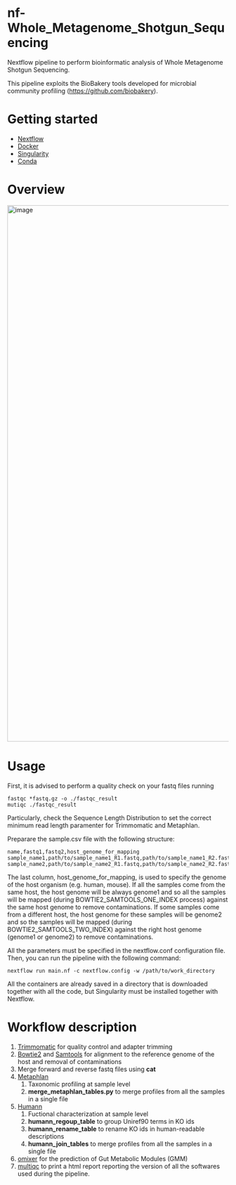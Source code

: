 # nf-Whole_Metagenome_Shotgun_Sequencing
Nextflow pipeline to perform bioinformatic analysis of Whole Metagenome Shotgun Sequencing.

This pipeline exploits the BioBakery tools developed for microbial community profiling (https://github.com/biobakery).

# Getting started
* [Nextflow](https://nf-co.re/docs/usage/installation)
* [Docker](https://www.docker.com/)
* [Singularity](https://docs.sylabs.io/guides/3.0/user-guide/installation.html)
* [Conda](https://docs.conda.io/projects/conda/en/latest/user-guide/install/index.html)

# Overview
<img width="1221" alt="image" src="https://github.com/user-attachments/assets/15bd1314-f8a7-4307-9fe7-8fc400bdebec" />

# Usage
First, it is advised to perform a quality check on your fastq files running 
```
fastqc *fastq.gz -o ./fastqc_result
mutiqc ./fastqc_result
```
Particularly, check the Sequence Length Distribution to set the correct minimum read length paramenter for Trimmomatic and Metaphlan.

Preparare the sample.csv file with the following structure:
```
name,fastq1,fastq2,host_genome_for_mapping
sample_name1,path/to/sample_name1_R1.fastq,path/to/sample_name1_R2.fastq,genome1
sample_name2,path/to/sample_name2_R1.fastq,path/to/sample_name2_R2.fastq,genome2
```

The last column, host_genome_for_mapping, is used to specify the genome of the host organism (e.g. human, mouse). If all the samples come from the same host, the host genome will be always genome1 and so all the samples will be mapped (during BOWTIE2_SAMTOOLS_ONE_INDEX process) against the same host genome to remove contaminations. If some samples come from a different host, the host genome for these samples will be genome2 and so the samples will be mapped (during BOWTIE2_SAMTOOLS_TWO_INDEX) against the right host genome (genome1 or genome2) to remove contaminations.

All the parameters must be specified in the nextflow.conf configuration file. Then, you can run the pipeline with the following command:
```
nextflow run main.nf -c nextflow.config -w /path/to/work_directory 
```

All the containers are already saved in a directory that is downloaded together with all the code, but Singularity must be installed together with Nextflow.

# Workflow description
1. [Trimmomatic](http://www.usadellab.org/cms/index.php?page=trimmomatic) for quality control and adapter trimming 
1. [Bowtie2](https://bowtie-bio.sourceforge.net/bowtie2/index.shtml) and [Samtools](https://www.htslib.org/) for alignment to the reference genome of the host and removal of contaminations
1. Merge forward and reverse fastq files using **cat**
1. [Metaphlan](https://github.com/biobakery/MetaPhlAn)
   1. Taxonomic profiling at sample level
   1. **merge_metaphlan_tables.py** to merge profiles from all the samples in a single file
1. [Humann](https://github.com/biobakery/Humann)
   1. Fuctional characterization at sample level
    1. **humann_regoup_table** to group Uniref90 terms in KO ids
    1. **humann_rename_table** to rename KO ids in human-readable descriptions
    1. **humann_join_tables** to merge profiles from all the samples in a single file
1. [omixer](https://github.com/raeslab/omixer-rpm) for the prediction of Gut Metabolic Modules (GMM)
1. [multiqc](https://github.com/MultiQC/MultiQC) to print a html report reporting the version of all the softwares used during the pipeline. 
